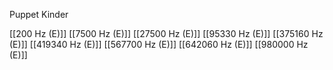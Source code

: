 Puppet Kinder

[[200 Hz (E)]]
[[7500 Hz (E)]]
[[27500 Hz (E)]]
[[95330 Hz (E)]]
[[375160 Hz (E)]]
[[419340 Hz (E)]]
[[567700 Hz (E)]]
[[642060 Hz (E)]]
[[980000 Hz (E)]]